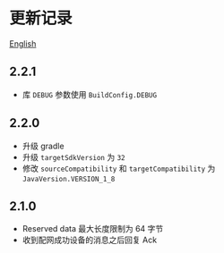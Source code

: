 # 更新记录
[English](log_en.md)

## 2.2.1
- 库 `DEBUG` 参数使用 `BuildConfig.DEBUG`

## 2.2.0
- 升级 gradle
- 升级 `targetSdkVersion` 为 `32`
- 修改 `sourceCompatibility` 和 `targetCompatibility` 为 `JavaVersion.VERSION_1_8`

## 2.1.0
- Reserved data 最大长度限制为 64 字节
- 收到配网成功设备的消息之后回复 Ack
